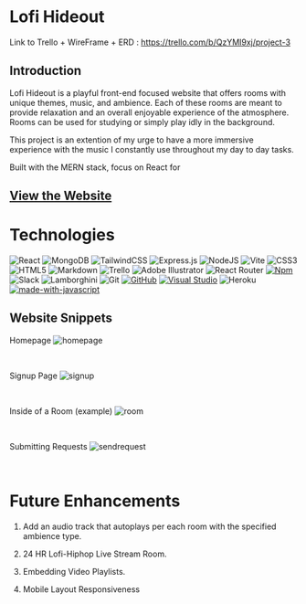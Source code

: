 # Lofi Hideout

Link to Trello + WireFrame + ERD : https://trello.com/b/QzYMI9xj/project-3
<br>
## Introduction
Lofi Hideout is a playful front-end focused website that offers rooms with unique themes, music, and ambience. Each of these rooms are meant to provide relaxation and an overall enjoyable experience of the atmosphere. Rooms can be used for studying or simply play idly in the background. 

This project is an extention of my urge to have a more immersive experience with the music I constantly use throughout my day to day tasks. 

Built with the MERN stack, focus on React for 

## [View the Website](https://lofi-hideout.herokuapp.com/)



# Technologies
![React](https://img.shields.io/badge/react-%2320232a.svg?style=for-the-badge&logo=react&logoColor=%2361DAFB)
![MongoDB](https://img.shields.io/badge/MongoDB-%234ea94b.svg?style=for-the-badge&logo=mongodb&logoColor=white)
![TailwindCSS](https://img.shields.io/badge/tailwindcss-%2338B2AC.svg?style=for-the-badge&logo=tailwind-css&logoColor=white)
![Express.js](https://img.shields.io/badge/express.js-%23404d59.svg?style=for-the-badge&logo=express&logoColor=%2361DAFB)
![NodeJS](https://img.shields.io/badge/node.js-6DA55F?style=for-the-badge&logo=node.js&logoColor=white)
![Vite](https://img.shields.io/badge/vite-%23646CFF.svg?style=for-the-badge&logo=vite&logoColor=white)
![CSS3](https://img.shields.io/badge/css3-%231572B6.svg?style=for-the-badge&logo=css3&logoColor=white)
![HTML5](https://img.shields.io/badge/html5-%23E34F26.svg?style=for-the-badge&logo=html5&logoColor=white)
![Markdown](https://img.shields.io/badge/markdown-%23000000.svg?style=for-the-badge&logo=markdown&logoColor=white)
![Trello](https://img.shields.io/badge/Trello-%23026AA7.svg?style=for-the-badge&logo=Trello&logoColor=white)
![Adobe Illustrator](https://img.shields.io/badge/adobe%20illustrator-%23FF9A00.svg?style=for-the-badge&logo=adobe%20illustrator&logoColor=white)
![React Router](https://img.shields.io/badge/React_Router-CA4245?style=for-the-badge&logo=react-router&logoColor=white)
[![Npm](https://badgen.net/badge/icon/npm?icon=npm&label)](https://https://npmjs.com/)
![Slack](https://img.shields.io/badge/Slack-4A154B?style=for-the-badge&logo=slack&logoColor=white)
![Lamborghini](https://aleen42.github.io/badges/src/lamborghini.svg)
![Git](https://img.shields.io/badge/git-%23F05033.svg?style=for-the-badge&logo=git&logoColor=white)
[![GitHub](https://badgen.net/badge/icon/github?icon=github&label)](https://github.com)
[![Visual Studio](https://badgen.net/badge/icon/visualstudio?icon=visualstudio&label)](https://visualstudio.microsoft.com)
![Heroku](https://img.shields.io/badge/heroku-%23430098.svg?style=for-the-badge&logo=heroku&logoColor=white)
[![made-with-javascript](https://img.shields.io/badge/Made%20with-JavaScript-1f425f.svg)](https://www.javascript.com)

## Website Snippets

Homepage
![homepage](https://res.cloudinary.com/di8ugfihk/image/upload/v1682041091/Screenshot_2023-04-20_at_6.37.48_PM_fr1fje.png)

<br>

Signup Page
![signup](https://res.cloudinary.com/di8ugfihk/image/upload/v1682041055/Screenshot_2023-04-20_at_6.36.50_PM_zil6v4.png)

<br>

Inside of a Room (example)
![room](https://res.cloudinary.com/di8ugfihk/image/upload/v1682041464/Screenshot_2023-04-20_at_6.44.08_PM_q4fmnv.png)

<br>

Submitting Requests
![sendrequest](https://res.cloudinary.com/di8ugfihk/image/upload/v1682041576/Screenshot_2023-04-20_at_6.46.04_PM_pez5ak.png)

<br>

# Future Enhancements

1. Add an audio track that autoplays per each room with the specified ambience type. 

2. 24 HR Lofi-Hiphop Live Stream Room.

3. Embedding Video Playlists.

4. Mobile Layout Responsiveness